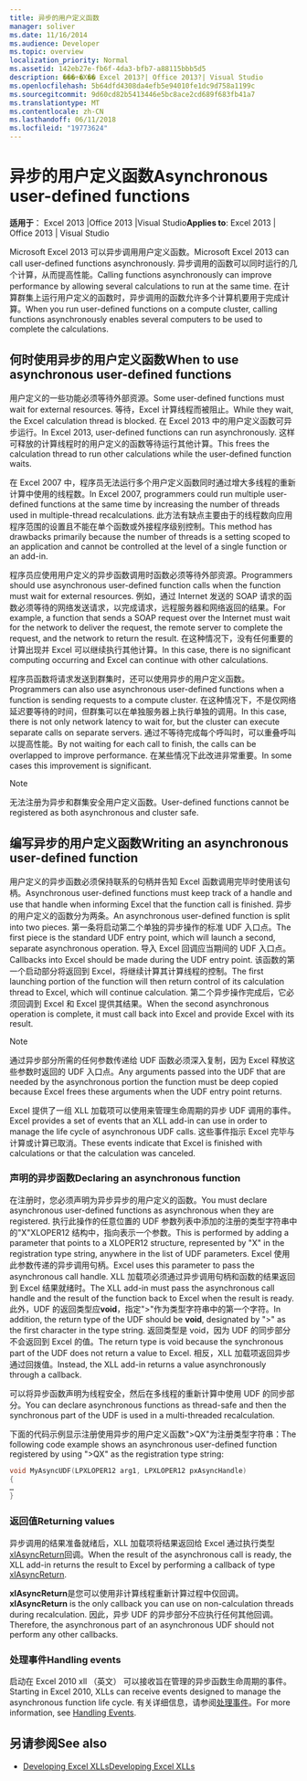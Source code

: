 ```yaml
---
title: 异步的用户定义函数
manager: soliver
ms.date: 11/16/2014
ms.audience: Developer
ms.topic: overview
localization_priority: Normal
ms.assetid: 142eb27e-fb6f-4da3-bfb7-a88115bbb5d5
description: ���÷�Χ�� Excel 2013?| Office 2013?| Visual Studio
ms.openlocfilehash: 5b64dfd4308da4efb5e94010fe1dc9d758a1199c
ms.sourcegitcommit: 9d60cd82b5413446e5bc8ace2cd689f683fb41a7
ms.translationtype: MT
ms.contentlocale: zh-CN
ms.lasthandoff: 06/11/2018
ms.locfileid: "19773624"
---
```

# <a name="asynchronous-user-defined-functions"></a><span data-ttu-id="b17e9-103">异步的用户定义函数</span><span class="sxs-lookup"><span data-stu-id="b17e9-103">Asynchronous user-defined functions</span></span>

<span data-ttu-id="b17e9-104">**适用于**： Excel 2013 |Office 2013 |Visual Studio</span><span class="sxs-lookup"><span data-stu-id="b17e9-104">**Applies to**: Excel 2013 | Office 2013 | Visual Studio</span></span> 
  
<span data-ttu-id="b17e9-105">Microsoft Excel 2013 可以异步调用用户定义函数。</span><span class="sxs-lookup"><span data-stu-id="b17e9-105">Microsoft Excel 2013 can call user-defined functions asynchronously.</span></span> <span data-ttu-id="b17e9-106">异步调用的函数可以同时运行的几个计算，从而提高性能。</span><span class="sxs-lookup"><span data-stu-id="b17e9-106">Calling functions asynchronously can improve performance by allowing several calculations to run at the same time.</span></span> <span data-ttu-id="b17e9-107">在计算群集上运行用户定义的函数时，异步调用的函数允许多个计算机要用于完成计算。</span><span class="sxs-lookup"><span data-stu-id="b17e9-107">When you run user-defined functions on a compute cluster, calling functions asynchronously enables several computers to be used to complete the calculations.</span></span>
  
## <a name="when-to-use-asynchronous-user-defined-functions"></a><span data-ttu-id="b17e9-108">何时使用异步的用户定义函数</span><span class="sxs-lookup"><span data-stu-id="b17e9-108">When to use asynchronous user-defined functions</span></span>

<span data-ttu-id="b17e9-109">用户定义的一些功能必须等待外部资源。</span><span class="sxs-lookup"><span data-stu-id="b17e9-109">Some user-defined functions must wait for external resources.</span></span> <span data-ttu-id="b17e9-110">等待，Excel 计算线程而被阻止。</span><span class="sxs-lookup"><span data-stu-id="b17e9-110">While they wait, the Excel calculation thread is blocked.</span></span> <span data-ttu-id="b17e9-111">在 Excel 2013 中的用户定义函数可异步运行。</span><span class="sxs-lookup"><span data-stu-id="b17e9-111">In Excel 2013, user-defined functions can run asynchronously.</span></span> <span data-ttu-id="b17e9-112">这样可释放的计算线程时的用户定义的函数等待运行其他计算。</span><span class="sxs-lookup"><span data-stu-id="b17e9-112">This frees the calculation thread to run other calculations while the user-defined function waits.</span></span>
  
<span data-ttu-id="b17e9-113">在 Excel 2007 中，程序员无法运行多个用户定义函数同时通过增大多线程的重新计算中使用的线程数。</span><span class="sxs-lookup"><span data-stu-id="b17e9-113">In Excel 2007, programmers could run multiple user-defined functions at the same time by increasing the number of threads used in multiple-thread recalculations.</span></span> <span data-ttu-id="b17e9-114">此方法有缺点主要由于的线程数向应用程序范围的设置且不能在单个函数或外接程序级别控制。</span><span class="sxs-lookup"><span data-stu-id="b17e9-114">This method has drawbacks primarily because the number of threads is a setting scoped to an application and cannot be controlled at the level of a single function or an add-in.</span></span>
  
<span data-ttu-id="b17e9-115">程序员应使用用户定义的异步函数调用时函数必须等待外部资源。</span><span class="sxs-lookup"><span data-stu-id="b17e9-115">Programmers should use asynchronous user-defined function calls when the function must wait for external resources.</span></span> <span data-ttu-id="b17e9-116">例如，通过 Internet 发送的 SOAP 请求的函数必须等待的网络发送请求，以完成请求，远程服务器和网络返回的结果。</span><span class="sxs-lookup"><span data-stu-id="b17e9-116">For example, a function that sends a SOAP request over the Internet must wait for the network to deliver the request, the remote server to complete the request, and the network to return the result.</span></span> <span data-ttu-id="b17e9-117">在这种情况下，没有任何重要的计算出现并 Excel 可以继续执行其他计算。</span><span class="sxs-lookup"><span data-stu-id="b17e9-117">In this case, there is no significant computing occurring and Excel can continue with other calculations.</span></span>
  
<span data-ttu-id="b17e9-118">程序员函数将请求发送到群集时，还可以使用异步的用户定义函数。</span><span class="sxs-lookup"><span data-stu-id="b17e9-118">Programmers can also use asynchronous user-defined functions when a function is sending requests to a compute cluster.</span></span> <span data-ttu-id="b17e9-119">在这种情况下，不是仅网络延迟要等待的时间，但群集可以在单独服务器上执行单独的调用。</span><span class="sxs-lookup"><span data-stu-id="b17e9-119">In this case, there is not only network latency to wait for, but the cluster can execute separate calls on separate servers.</span></span> <span data-ttu-id="b17e9-120">通过不等待完成每个呼叫时，可以重叠呼叫以提高性能。</span><span class="sxs-lookup"><span data-stu-id="b17e9-120">By not waiting for each call to finish, the calls can be overlapped to improve performance.</span></span> <span data-ttu-id="b17e9-121">在某些情况下此改进非常重要。</span><span class="sxs-lookup"><span data-stu-id="b17e9-121">In some cases this improvement is significant.</span></span>
  
> [!NOTE]
> <span data-ttu-id="b17e9-122">无法注册为异步和群集安全用户定义函数。</span><span class="sxs-lookup"><span data-stu-id="b17e9-122">User-defined functions cannot be registered as both asynchronous and cluster safe.</span></span> 
  
## <a name="writing-an-asynchronous-user-defined-function"></a><span data-ttu-id="b17e9-123">编写异步的用户定义函数</span><span class="sxs-lookup"><span data-stu-id="b17e9-123">Writing an asynchronous user-defined function</span></span>

<span data-ttu-id="b17e9-124">用户定义的异步函数必须保持联系的句柄并告知 Excel 函数调用完毕时使用该句柄。</span><span class="sxs-lookup"><span data-stu-id="b17e9-124">Asynchronous user-defined functions must keep track of a handle and use that handle when informing Excel that the function call is finished.</span></span> <span data-ttu-id="b17e9-125">异步的用户定义的函数分为两条。</span><span class="sxs-lookup"><span data-stu-id="b17e9-125">An asynchronous user-defined function is split into two pieces.</span></span> <span data-ttu-id="b17e9-126">第一条将启动第二个单独的异步操作的标准 UDF 入口点。</span><span class="sxs-lookup"><span data-stu-id="b17e9-126">The first piece is the standard UDF entry point, which will launch a second, separate asynchronous operation.</span></span> <span data-ttu-id="b17e9-127">导入 Excel 回调应当期间的 UDF 入口点。</span><span class="sxs-lookup"><span data-stu-id="b17e9-127">Callbacks into Excel should be made during the UDF entry point.</span></span> <span data-ttu-id="b17e9-128">该函数的第一个启动部分将返回到 Excel，将继续计算其计算线程的控制。</span><span class="sxs-lookup"><span data-stu-id="b17e9-128">The first launching portion of the function will then return control of its calculation thread to Excel, which will continue calculation.</span></span> <span data-ttu-id="b17e9-129">第二个异步操作完成后，它必须回调到 Excel 和 Excel 提供其结果。</span><span class="sxs-lookup"><span data-stu-id="b17e9-129">When the second asynchronous operation is complete, it must call back into Excel and provide Excel with its result.</span></span> 
  
> [!NOTE]
> <span data-ttu-id="b17e9-130">通过异步部分所需的任何参数传递给 UDF 函数必须深入复制，因为 Excel 释放这些参数时返回的 UDF 入口点。</span><span class="sxs-lookup"><span data-stu-id="b17e9-130">Any arguments passed into the UDF that are needed by the asynchronous portion the function must be deep copied because Excel frees these arguments when the UDF entry point returns.</span></span> 
  
<span data-ttu-id="b17e9-131">Excel 提供了一组 XLL 加载项可以使用来管理生命周期的异步 UDF 调用的事件。</span><span class="sxs-lookup"><span data-stu-id="b17e9-131">Excel provides a set of events that an XLL add-in can use in order to manage the life cycle of asynchronous UDF calls.</span></span> <span data-ttu-id="b17e9-132">这些事件指示 Excel 完毕与计算或计算已取消。</span><span class="sxs-lookup"><span data-stu-id="b17e9-132">These events indicate that Excel is finished with calculations or that the calculation was canceled.</span></span>
  
### <a name="declaring-an-asynchronous-function"></a><span data-ttu-id="b17e9-133">声明的异步函数</span><span class="sxs-lookup"><span data-stu-id="b17e9-133">Declaring an asynchronous function</span></span>

<span data-ttu-id="b17e9-134">在注册时，您必须声明为异步异步的用户定义的函数。</span><span class="sxs-lookup"><span data-stu-id="b17e9-134">You must declare asynchronous user-defined functions as asynchronous when they are registered.</span></span> <span data-ttu-id="b17e9-135">执行此操作的任意位置的 UDF 参数列表中添加的注册的类型字符串中的"X"XLOPER12 结构中，指向表示一个参数。</span><span class="sxs-lookup"><span data-stu-id="b17e9-135">This is performed by adding a parameter that points to a XLOPER12 structure, represented by "X" in the registration type string, anywhere in the list of UDF parameters.</span></span> <span data-ttu-id="b17e9-136">Excel 使用此参数传递的异步调用句柄。</span><span class="sxs-lookup"><span data-stu-id="b17e9-136">Excel uses this parameter to pass the asynchronous call handle.</span></span> <span data-ttu-id="b17e9-137">XLL 加载项必须通过异步调用句柄和函数的结果返回到 Excel 结果就绪时。</span><span class="sxs-lookup"><span data-stu-id="b17e9-137">The XLL add-in must pass the asynchronous call handle and the result of the function back to Excel when the result is ready.</span></span> <span data-ttu-id="b17e9-138">此外，UDF 的返回类型应**void**，指定">"作为类型字符串中的第一个字符。</span><span class="sxs-lookup"><span data-stu-id="b17e9-138">In addition, the return type of the UDF should be **void**, designated by ">" as the first character in the type string.</span></span> <span data-ttu-id="b17e9-139">返回类型是 void，因为 UDF 的同步部分不会返回到 Excel 的值。</span><span class="sxs-lookup"><span data-stu-id="b17e9-139">The return type is void because the synchronous part of the UDF does not return a value to Excel.</span></span> <span data-ttu-id="b17e9-140">相反，XLL 加载项返回异步通过回拨值。</span><span class="sxs-lookup"><span data-stu-id="b17e9-140">Instead, the XLL add-in returns a value asynchronously through a callback.</span></span> 
  
<span data-ttu-id="b17e9-141">可以将异步函数声明为线程安全，然后在多线程的重新计算中使用 UDF 的同步部分。</span><span class="sxs-lookup"><span data-stu-id="b17e9-141">You can declare asynchronous functions as thread-safe and then the synchronous part of the UDF is used in a multi-threaded recalculation.</span></span> 
  
<span data-ttu-id="b17e9-142">下面的代码示例显示注册使用异步的用户定义函数"\>QX"为注册类型字符串：</span><span class="sxs-lookup"><span data-stu-id="b17e9-142">The following code example shows an asynchronous user-defined function registered by using "\>QX" as the registration type string:</span></span>
  
```cpp
void MyAsyncUDF(LPXLOPER12 arg1, LPXLOPER12 pxAsyncHandle)
{
…
}
```

### <a name="returning-values"></a><span data-ttu-id="b17e9-143">返回值</span><span class="sxs-lookup"><span data-stu-id="b17e9-143">Returning values</span></span>

<span data-ttu-id="b17e9-144">异步调用的结果准备就绪后，XLL 加载项将结果返回给 Excel 通过执行类型[xlAsyncReturn](xlasyncreturn.md)回调。</span><span class="sxs-lookup"><span data-stu-id="b17e9-144">When the result of the asynchronous call is ready, the XLL add-in returns the result to Excel by performing a callback of type [xlAsyncReturn](xlasyncreturn.md).</span></span>
  
<span data-ttu-id="b17e9-145">**xlAsyncReturn**是您可以使用非计算线程重新计算过程中仅回调。</span><span class="sxs-lookup"><span data-stu-id="b17e9-145">**xlAsyncReturn** is the only callback you can use on non-calculation threads during recalculation.</span></span> <span data-ttu-id="b17e9-146">因此，异步 UDF 的异步部分不应执行任何其他回调。</span><span class="sxs-lookup"><span data-stu-id="b17e9-146">Therefore, the asynchronous part of an asynchronous UDF should not perform any other callbacks.</span></span> 
  
### <a name="handling-events"></a><span data-ttu-id="b17e9-147">处理事件</span><span class="sxs-lookup"><span data-stu-id="b17e9-147">Handling events</span></span>

<span data-ttu-id="b17e9-148">启动在 Excel 2010 xll （英文） 可以接收旨在管理的异步函数生命周期的事件。</span><span class="sxs-lookup"><span data-stu-id="b17e9-148">Starting in Excel 2010, XLLs can receive events designed to manage the asynchronous function life cycle.</span></span> <span data-ttu-id="b17e9-149">有关详细信息，请参阅[处理事件](handling-events.md)。</span><span class="sxs-lookup"><span data-stu-id="b17e9-149">For more information, see [Handling Events](handling-events.md).</span></span>
  
## <a name="see-also"></a><span data-ttu-id="b17e9-150">另请参阅</span><span class="sxs-lookup"><span data-stu-id="b17e9-150">See also</span></span>

- [<span data-ttu-id="b17e9-151">Developing Excel XLLs</span><span class="sxs-lookup"><span data-stu-id="b17e9-151">Developing Excel XLLs</span></span>](developing-excel-xlls.md)

